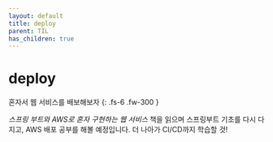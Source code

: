 ```yaml
---
layout: default
title: deploy
parent: TIL 
has_children: true
---
```


# deploy

혼자서 웹 서비스를 배보해보자
{: .fs-6 .fw-300 }

*스프링 부트와 AWS로 혼자 구현하는 웹 서비스* 책을 읽으며 스프링부트 기초를 다시 다지고, AWS 배포 공부를 해볼 예정입니다.
더 나아가 CI/CD까지 학습할 것!
